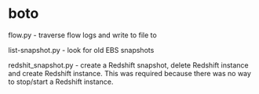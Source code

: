 # boto
<p>flow.py - traverse flow logs and write to file to</p>
<p>list-snapshot.py - look for old EBS snapshots</p>
<p>redshit_snapshot.py - create a Redshift snapshot, delete Redshift instance and create Redshift instance. This was required because there was no way to stop/start a Redshift instance.</p>

